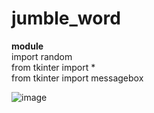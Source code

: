 # jumble_word
<b>module</b> <br/>
import random<br/>
from tkinter import *<br/>
from tkinter import messagebox<br/>

![image](https://user-images.githubusercontent.com/72144195/123512849-6bb77600-d6a7-11eb-9855-41e2e39affd8.png)
